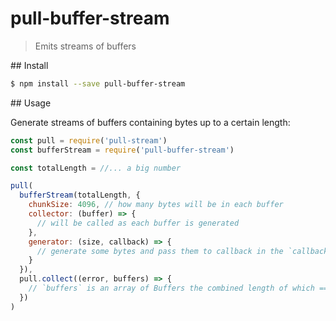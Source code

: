 # pull-buffer-stream

> Emits streams of buffers

## Install

```sh
$ npm install --save pull-buffer-stream
```

## Usage

Generate streams of buffers containing bytes up to a certain length:

```javascript
const pull = require('pull-stream')
const bufferStream = require('pull-buffer-stream')

const totalLength = //... a big number

pull(
  bufferStream(totalLength, {
    chunkSize: 4096, // how many bytes will be in each buffer
    collector: (buffer) => {
      // will be called as each buffer is generated
    },
    generator: (size, callback) => {
      // generate some bytes and pass them to callback in the `callback(error, bytes)` style
    }
  }),
  pull.collect((error, buffers) => {
    // `buffers` is an array of Buffers the combined length of which === totalLength
  })
)
```
